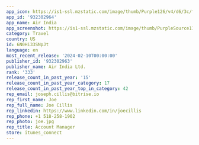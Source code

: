```yaml
---
app_icon: https://is1-ssl.mzstatic.com/image/thumb/Purple126/v4/d6/3c/f2/d63cf253-ee67-d1c5-63d1-4526512db8e9/AppIcon-0-0-1x_U007ephone-0-0-85-220.png/1024x1024bb.png
app_id: '932302964'
app_name: Air India
app_screenshot: https://is1-ssl.mzstatic.com/image/thumb/PurpleSource116/v4/16/f6/10/16f6107d-2acc-01f1-c879-f9df0ae4cf47/a20fe4b5-f757-4c6a-a7df-8847d944ecf2_001__U00286.5_U0029.png/1284x2778bb.png
category: Travel
country: US
id: 6N0Hi33SNpJt
language: en
most_recent_release: '2024-02-10T00:00:00'
publisher_id: '932302963'
publisher_name: Air India Ltd.
rank: '333'
release_count_in_past_year: '15'
release_count_in_past_year_category: 17
release_count_in_past_year_top_in_category: 42
rep_email: joseph.cillis@bitrise.io
rep_first_name: Joe
rep_full_name: Joe Cillis
rep_linkedin: https://www.linkedin.com/in/joecillis
rep_phone: +1 518-258-1902
rep_photo: joe.jpg
rep_title: Account Manager
store: itunes_connect
---
```

